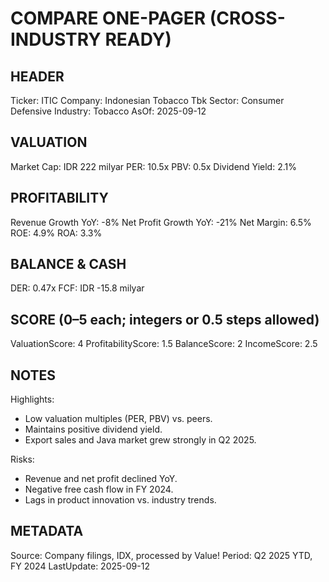 # COMPARE ONE-PAGER (CROSS-INDUSTRY READY)

## HEADER
Ticker: ITIC
Company: Indonesian Tobacco Tbk
Sector: Consumer Defensive
Industry: Tobacco
AsOf: 2025-09-12

## VALUATION
Market Cap: IDR 222 milyar
PER: 10.5x
PBV: 0.5x
Dividend Yield: 2.1%

## PROFITABILITY
Revenue Growth YoY: -8%
Net Profit Growth YoY: -21%
Net Margin: 6.5%
ROE: 4.9%
ROA: 3.3%

## BALANCE & CASH
DER: 0.47x
FCF: IDR -15.8 milyar

## SCORE (0–5 each; integers or 0.5 steps allowed)
ValuationScore: 4
ProfitabilityScore: 1.5
BalanceScore: 2
IncomeScore: 2.5

## NOTES
Highlights:
- Low valuation multiples (PER, PBV) vs. peers.
- Maintains positive dividend yield.
- Export sales and Java market grew strongly in Q2 2025.

Risks:
- Revenue and net profit declined YoY.
- Negative free cash flow in FY 2024.
- Lags in product innovation vs. industry trends.

## METADATA
Source: Company filings, IDX, processed by Value!
Period: Q2 2025 YTD, FY 2024
LastUpdate: 2025-09-12